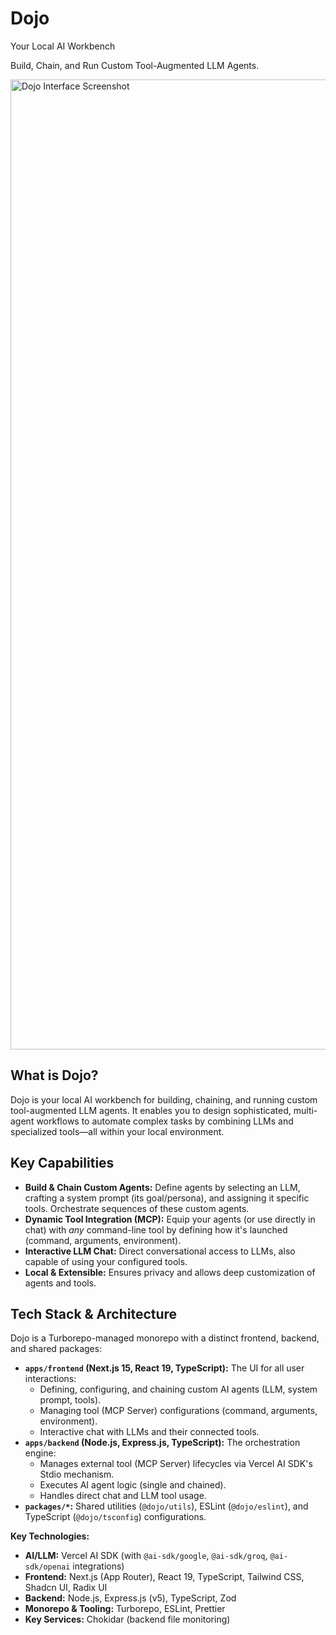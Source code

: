 # Dojo

Your Local AI Workbench

Build, Chain, and Run Custom Tool-Augmented LLM Agents.

<img width="1552" alt="Dojo Interface Screenshot" src="https://github.com/user-attachments/assets/4a9fe38a-90a5-4916-b6e9-daf4828086b1" />

## What is Dojo?

Dojo is your local AI workbench for building, chaining, and running custom tool-augmented LLM agents. It enables you to design sophisticated, multi-agent workflows to automate complex tasks by combining LLMs and specialized tools—all within your local environment.

## Key Capabilities

- **Build & Chain Custom Agents:** Define agents by selecting an LLM, crafting a system prompt (its goal/persona), and assigning it specific tools. Orchestrate sequences of these custom agents.
- **Dynamic Tool Integration (MCP):** Equip your agents (or use directly in chat) with _any_ command-line tool by defining how it's launched (command, arguments, environment).
- **Interactive LLM Chat:** Direct conversational access to LLMs, also capable of using your configured tools.
- **Local & Extensible:** Ensures privacy and allows deep customization of agents and tools.

## Tech Stack & Architecture

Dojo is a Turborepo-managed monorepo with a distinct frontend, backend, and shared packages:

- **`apps/frontend` (Next.js 15, React 19, TypeScript):** The UI for all user interactions:
  - Defining, configuring, and chaining custom AI agents (LLM, system prompt, tools).
  - Managing tool (MCP Server) configurations (command, arguments, environment).
  - Interactive chat with LLMs and their connected tools.
- **`apps/backend` (Node.js, Express.js, TypeScript):** The orchestration engine:
  - Manages external tool (MCP Server) lifecycles via Vercel AI SDK's Stdio mechanism.
  - Executes AI agent logic (single and chained).
  - Handles direct chat and LLM tool usage.
- **`packages/*`:** Shared utilities (`@dojo/utils`), ESLint (`@dojo/eslint`), and TypeScript (`@dojo/tsconfig`) configurations.

**Key Technologies:**

- **AI/LLM:** Vercel AI SDK (with `@ai-sdk/google`, `@ai-sdk/groq`, `@ai-sdk/openai` integrations)
- **Frontend:** Next.js (App Router), React 19, TypeScript, Tailwind CSS, Shadcn UI, Radix UI
- **Backend:** Node.js, Express.js (v5), TypeScript, Zod
- **Monorepo & Tooling:** Turborepo, ESLint, Prettier
- **Key Services:** Chokidar (backend file monitoring)
